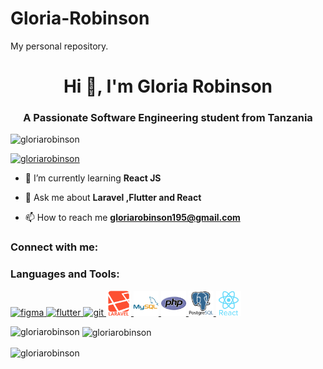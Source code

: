 # Gloria-Robinson
My personal repository.

<h1 align="center">Hi 👋, I'm Gloria Robinson</h1>
<h3 align="center">A Passionate Software Engineering student from Tanzania</h3>

<p align="left"> <img src="https://komarev.com/ghpvc/?username=gloriarobinson&label=Profile%20views&color=0e75b6&style=flat" alt="gloriarobinson" /> </p>

<p align="left"> <a href="https://github.com/ryo-ma/github-profile-trophy"><img src="https://github-profile-trophy.vercel.app/?username=gloriarobinson" alt="gloriarobinson" /></a> </p>

- 🌱 I’m currently learning **React JS**

- 💬 Ask me about **Laravel ,Flutter and React**

- 📫 How to reach me **gloriarobinson195@gmail.com**

<h3 align="left">Connect with me:</h3>
<p align="left">
</p>

<h3 align="left">Languages and Tools:</h3>
<p align="left"> <a href="https://www.figma.com/" target="_blank" rel="noreferrer"> <img src="https://www.vectorlogo.zone/logos/figma/figma-icon.svg" alt="figma" width="40" height="40"/> </a> <a href="https://flutter.dev" target="_blank" rel="noreferrer"> <img src="https://www.vectorlogo.zone/logos/flutterio/flutterio-icon.svg" alt="flutter" width="40" height="40"/> </a> <a href="https://git-scm.com/" target="_blank" rel="noreferrer"> <img src="https://www.vectorlogo.zone/logos/git-scm/git-scm-icon.svg" alt="git" width="40" height="40"/> </a> <a href="https://laravel.com/" target="_blank" rel="noreferrer"> <img src="https://raw.githubusercontent.com/devicons/devicon/master/icons/laravel/laravel-plain-wordmark.svg" alt="laravel" width="40" height="40"/> </a> <a href="https://www.mysql.com/" target="_blank" rel="noreferrer"> <img src="https://raw.githubusercontent.com/devicons/devicon/master/icons/mysql/mysql-original-wordmark.svg" alt="mysql" width="40" height="40"/> </a> <a href="https://www.php.net" target="_blank" rel="noreferrer"> <img src="https://raw.githubusercontent.com/devicons/devicon/master/icons/php/php-original.svg" alt="php" width="40" height="40"/> </a> <a href="https://www.postgresql.org" target="_blank" rel="noreferrer"> <img src="https://raw.githubusercontent.com/devicons/devicon/master/icons/postgresql/postgresql-original-wordmark.svg" alt="postgresql" width="40" height="40"/> </a> <a href="https://reactjs.org/" target="_blank" rel="noreferrer"> <img src="https://raw.githubusercontent.com/devicons/devicon/master/icons/react/react-original-wordmark.svg" alt="react" width="40" height="40"/> </a> </p>

<p><img align="left" src="https://github-readme-stats.vercel.app/api/top-langs?username=gloriarobinson&show_icons=true&locale=en&layout=compact" alt="gloriarobinson" /></p>

<p>&nbsp;<img align="center" src="https://github-readme-stats.vercel.app/api?username=gloriarobinson&show_icons=true&locale=en" alt="gloriarobinson" /></p>

<p><img align="center" src="https://github-readme-streak-stats.herokuapp.com/?user=gloriarobinson&" alt="gloriarobinson" /></p>

